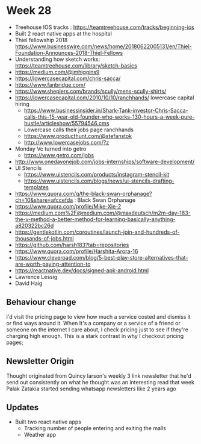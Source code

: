 # Week 28

- Treehouse IOS tracks : https://teamtreehouse.com/tracks/beginning-ios
- Built 2 react native apps at the hospital
- Thiel fellowship 2018 https://www.businesswire.com/news/home/20180622005131/en/Thiel-Foundation-Announces-2018-Thiel-Fellows
- Understanding how sketch works: https://teamtreehouse.com/library/sketch-basics
- https://medium.com/@jmhiggins9
- https://lowercasecapital.com/chris-sacca/
- https://www.fanbridge.com/
- https://www.sheplers.com/brands/scully/mens-scully-shirts/
- https://lowercasecapital.com/2010/10/10/ranchhands/ lowercase capital hiring
  - https://www.businessinsider.in/Shark-Tank-investor-Chris-Sacca-calls-this-15-year-old-founder-who-works-130-hours-a-week-pure-hustle/articleshow/55794546.cms
  - Lowercase calls their jobs page ranchhands
  - https://www.producthunt.com/@stefanstok
  - http://www.lowercasejobs.com/?z
- Monday Vc turned into getro
  - https://www.getro.com/jobs
- http://www.onedayonejob.com/jobs-internships/software-development/
- UI Stencils
  - https://www.uistencils.com/products/instagram-stencil-kit
  - https://www.uistencils.com/blogs/news/ui-stencils-drafting-templates
- https://www.quora.com/q/the-black-swan-orphanage?ch=10&share=afccefda : Black Swan Orphanage
- https://www.quora.com/profile/Mike-Xie-2
- https://medium.com%2F@medium.com/@maxdeutsch/m2m-day-183-the-v-method-a-better-method-for-learning-basically-anything-a820322bc26d
- https://gentlekotlin.com/coroutines/launch-join-and-hundreds-of-thousands-of-jobs.html
- https://github.com/harsh183?tab=repositories
- https://www.quora.com/profile/Harshita-Arora-16
- https://www.cleveroad.com/blog/5-best-play-store-alternatives-that-are-worth-paying-attention-to
- https://reactnative.dev/docs/signed-apk-android.html
- Lawrence Lessig
- David Haig

## Behaviour change

I'd visit the pricing page to view how much a service costed and dismiss it or find ways around it. When It's a company or a service of a friend or someone on the internet I care about, I check pricing just to see if they're charging high enough. This is a stark contrast in why I checkout pricing pages;

## Newsletter Origin

Thought originated from Quincy larson's weekly 3 link newsletter that he'd send out consistently on what he thought was an interesting read that week
Palak Zatakia started sending whatsapp newsletters like 2 years ago

## Updates

- Built two react native apps
  - Tracking number of people entering and exiting the malls
  - Weather app

